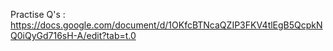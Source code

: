 Practise Q's  : https://docs.google.com/document/d/1OKfcBTNcaQZIP3FKV4tlEgB5QcpkNQ0iQyGd716sH-A/edit?tab=t.0
